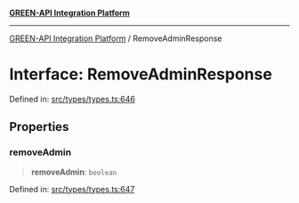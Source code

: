 [**GREEN-API Integration Platform**](../README.md)

***

[GREEN-API Integration Platform](../globals.md) / RemoveAdminResponse

# Interface: RemoveAdminResponse

Defined in: [src/types/types.ts:646](https://github.com/green-api/greenapi-integration/blob/0c6468d26acd573ad1def9f01a1af819fb76eb31/src/types/types.ts#L646)

## Properties

### removeAdmin

> **removeAdmin**: `boolean`

Defined in: [src/types/types.ts:647](https://github.com/green-api/greenapi-integration/blob/0c6468d26acd573ad1def9f01a1af819fb76eb31/src/types/types.ts#L647)
